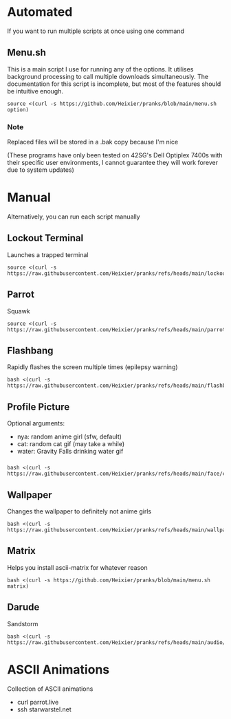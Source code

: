 # Automated
If you want to run multiple scripts at once using one command

## Menu.sh
This is a main script I use for running any of the options. It utilises background processing to call multiple downloads simultaneously. The documentation for this script is incomplete, but most of the features should be intuitive enough.

    source <(curl -s https://github.com/Heixier/pranks/blob/main/menu.sh option)

### Note
Replaced files will be stored in a .bak copy because I'm nice

(These programs have only been tested on 42SG's Dell Optiplex 7400s with their specific user environments, I cannot guarantee they will work forever due to system updates)

# Manual
Alternatively, you can run each script manually

## Lockout Terminal
Launches a trapped terminal

    source <(curl -s https://raw.githubusercontent.com/Heixier/pranks/refs/heads/main/lockout/lockout.sh)

## Parrot
Squawk
	
	source <(curl -s https://raw.githubusercontent.com/Heixier/pranks/refs/heads/main/parrot/parrot.sh)

## Flashbang
Rapidly flashes the screen multiple times (epilepsy warning)

    bash <(curl -s https://raw.githubusercontent.com/Heixier/pranks/refs/heads/main/flashbang/flashbang.sh)

## Profile Picture

Optional arguments:

* nya: random anime girl (sfw, default)
* cat: random cat gif (may take a while)
* water: Gravity Falls drinking water gif
###
    bash <(curl -s https://raw.githubusercontent.com/Heixier/pranks/refs/heads/main/face/change_pic.sh)

## Wallpaper
Changes the wallpaper to definitely not anime girls

    bash <(curl -s https://raw.githubusercontent.com/Heixier/pranks/refs/heads/main/wallpaper/change_bg.sh)

## Matrix
Helps you install ascii-matrix for whatever reason

    bash <(curl -s https://github.com/Heixier/pranks/blob/main/menu.sh matrix)
    
## Darude
Sandstorm

    bash <(curl -s https://raw.githubusercontent.com/Heixier/pranks/refs/heads/main/audio/bg_play.sh)

# ASCII Animations
Collection of ASCII animations
* curl parrot.live
* ssh starwarstel.net

